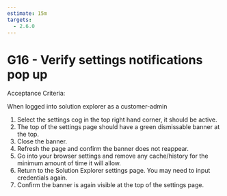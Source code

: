 ```yaml
---
estimate: 15m
targets:
  - 2.6.0
---
```


# G16 - Verify settings notifications pop up

Acceptance Criteria:

When logged into solution explorer as a customer-admin

1. Select the settings cog in the top right hand corner, it should be active.
2. The top of the settings page should have a green dismissable banner at the top.
3. Close the banner.
4. Refresh the page and confirm the banner does not reappear.
5. Go into your browser settings and remove any cache/history for the minimum amount of time it will allow.
6. Return to the Solution Explorer settings page. You may need to input credentials again.
7. Confirm the banner is again visible at the top of the settings page.
